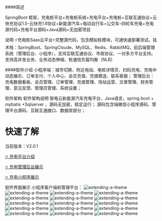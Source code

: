 ####简述

SpringBoot 框架，充电桩平台+充电桩系统+充电平台+充电桩+互联互通协议+云快充协议1.5-云快充1.6协议+新能源汽车+电动自行车+公交车-四轮车充电+充电源代码+充电平台源码+Java源码+无加密项目

说明
⚡️充电桩Saas云平台⚡️完整源代码，包含模拟桩模块，可通快速部署测试。技术栈：SpringBoot、SpringCloude、MySQL、Redis、RabbitMQ，前后端管理系统（管理后台、小程序），支持互联互通协议、市政协议、一对多方平台支持。支持高并发业务、业务动态伸缩、桩通信负载均衡（NLB）

####软件介绍 小程序端：城市切换、附近电站、电桩详情页、扫码充电、充电中动态展示、订单支付、个人中心、会员充值、充值赠送、联系客服； 管理后台：充电数据看板、会员管理、订单管理、充值管理、场站运营、文章管理、财务管理、意见反馈、管理员管理、系统设置；

软件架构
软件架构说明 智电云新能源汽车充电平台，Java语言，spring boot + mybatis +Sqlserver ，源码无加密，稳定运行； 源码包含端微信小程序源码、管理平台源码、互联互通接口、数据库部分；


# 快速了解
   
当前版本：V2.0.1
   
[🔥 充电平台介绍](https://gitee.com/clear-wind011/yuanma0001)
   
[🔥 充电管理后台展示](https://gitee.com/clear-wind011/yuanma0001)
   
[🔥 充电小程序展示](https://gitee.com/clear-wind011/yuanma0001)   

软件界面展示
小程序客户端和管理平台：
![extending-a-theme](/图片1.png)
![extending-a-theme](/图片2.png)
![extending-a-theme](/图片3.png)
![extending-a-theme](/图片4.png)
![extending-a-theme](/图片5.png)
![extending-a-theme](/图片6.png)
![extending-a-theme](/图片7.png)
![extending-a-theme](/图片8.png)
![extending-a-theme](/图片9.png)
![extending-a-theme](/图片10.png)
![extending-a-theme](/图片11.png)
![extending-a-theme](/图片12.png)
![extending-a-theme](/图片13.png)
![extending-a-theme](/图片14.png)
![extending-a-theme](/图片15.png)
![extending-a-theme](/微信图片_20240709101914.jpg)



